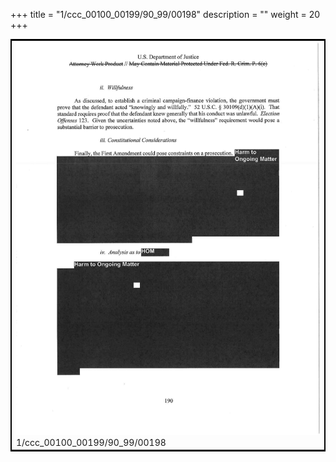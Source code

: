 +++
title = "1/ccc_00100_00199/90_99/00198"
description = ""
weight = 20
+++

<table style="border:2px solid black;max-width:800px;max-height:800px;" 
><tr><td>
<img class="center-fit-jpg"
src="/jpg_/jpg_mueller_report_searchable_198.jpg">
1/ccc_00100_00199/90_99/00198
</img></td></tr></table>
